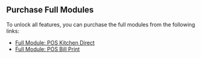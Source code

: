 ## Purchase Full Modules

To unlock all features, you can purchase the full modules from the following links:

- [Full Module: POS Kitchen Direct](https://apps.odoo.com/apps/modules/17.0/pos_kitchen_direct)
- [Full Module: POS Bill Print](https://apps.odoo.com/apps/modules/17.0/pos_bill_print)
